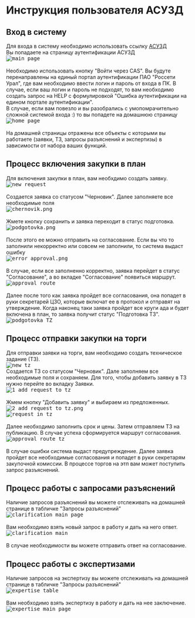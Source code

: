 # Инструкция пользователя АСУЗД

## Вход в систему
Для входа в систему необходимо использовать ссылку [АСУЗД](https://suzd.mrsk-ural.ru/suzd/)<br>
Вы попадаете на страницу аутентификации АСУЗД\
    <kbd> 
      <img src="main page.png" alt="main page"
      title="main page" style="display: block; margin-left: auto; margin-right: auto;"/> 
   </kbd>\
Необходимо использовать кнопку "Войти через CAS". Вы будуте перенаправлены на единый портал аутентификации ПАО "Россети Урал", где вам необходимо ввести логин и пароль от входа в ПК. В случае, если ваш логин и пароль не подходят, то вам необходимо создать запрос на HELP с формулировкой "Ошибка аутентификации на едином портале аутентификации".\
В случае, если вам повезло и вы разобрались с умопомрачительно сложной системой входа :) то вы попадете на домашнюю страницу\
    <kbd> 
      <img src="home page.png" alt="home page"
      title="home page" style="display: block; margin-left: auto; margin-right: auto;"/> 
   </kbd><br>
На домашней страницы отражены все объекты с которыми вы работаете (заявки, ТЗ, запросы разъяснений и экспертизы) в зависимости от набора ваших функций.

## Процесс включения закупки в план
Для включения закупки в план, вам необхдимо создать заявку.<br>
    <kbd> 
      <img src="new request.png" alt="new request"
      title="new request" style="display: block; margin-left: auto; margin-right: auto;"/> 
   </kbd><br>
Создается заявка со статусом "Черновик". Далее заполняете все необходимые поля<br>
    <kbd> 
      <img src="chernovik.png" alt="chernovik.png"
      title="chernovik.png" style="display: block; margin-left: auto; margin-right: auto;"/> 
   </kbd><br>
Жмете кнопку сохранить и заявка переходит в статус подготовка.<br>
    <kbd> 
      <img src="podgotovka.png" alt="podgotovka.png"
      title="podgotovka.png" style="display: block; margin-left: auto; margin-right: auto;"/> 
   </kbd><br> 
   После этого ее можно отправить на согласование. Если вы что то заполнили некорректно или совсем не заполнили, то система выдаст ошибку<br>
    <kbd> 
      <img src="error approval.png" alt="error approval.png"
      title="error approval.png" style="display: block; margin-left: auto; margin-right: auto;"/> 
   </kbd><br>
   В случае, если все заполненно корректно, заявка перейдет в статус "Согласование", а во вкладке "Согласование" появиться маршрут.<br>
    <kbd> 
      <img src="approval route.png" alt="approval route"
      title="approval route" style="display: block; margin-left: auto; margin-right: auto;"/> 
   </kbd><br>
   Далее после того как заявка пройдет все согласования, она попадет в руки секретарей ЦЗО, которые включат ее в протокол и отправят на утверждение. Когда наконец таки заявка пройдет все круги ада и будет включена в план, то заявка получит статус "Подготовка ТЗ".<br>
    <kbd> 
      <img src="podgotovka TZ.png" alt="podgotovka TZ"
      title="podgotovka TZ"/> 
   </kbd><br>

   ## Процесс отправки закупки на торги
   Для отправки заявки на торги, вам необходимо создать техническое задание (ТЗ).<br>
    <kbd> 
      <img src="new tz.png" alt="new tz"
      title="new tz"/> 
   </kbd><br>
   Создается ТЗ со статусом "Черновик". Дале заполняем все необходимые поля и сохраняем. Для того, чтобы добавить заявку в ТЗ нужно перейте во вкладку Заявки.<br>
    <kbd> 
      <img src="1 add request to tz.png" alt="1 add request to tz"
      title="1 add request to tz" style="display: block; margin-left: auto; margin-right: auto;"/> 
   </kbd><br>
   Жмем кнопку "Добавить заявку" и выбираем из предложенных.<br>
    <kbd> 
      <img src="2 add request to tz.png" alt="2 add request to tz.png"
      title="2 add request to tz.png" style="display: block; margin-left: auto; margin-right: auto;"/> 
   </kbd>
   <kbd> 
      <img src="request in tz.png" alt="request in tz"
      title="request in tz" style="display: block; margin-left: auto; margin-right: auto;"/> 
   </kbd><br>
   Далее необходимо заполнить срок и цены. Затем отправляем ТЗ на публикацию. В случае успеха сформируется маршрут согласования.<br>
    <kbd> 
      <img src="approval route tz.png" alt="approval route tz"
      title="approval route tz" style="display: block; margin-left: auto; margin-right: auto;"/> 
   </kbd><br>
   В случае ошибки система выдаст предупреждение. Далее заявка пройдет все необходимые согласования и попадет в руки секретарям закупочной комиссии.
   В процессе торгов на этп вам может поступить запрос разъяснений.

## Процесс работы с запросами разъяснений
Наличие запросов разъяснений вы можете отслеживать на домашней странице в табличке "Запросы разъяснений"<br>
    <kbd> 
      <img src="clarification main page.png" alt="clarification main page"
      title="clarification main page" style="display: block;"/> 
   </kbd><br>
Вам необходимо взять новый запрос в работу и дать на него ответ.<br>
    <kbd> 
      <img src="clarification main.png" alt="clarification main"
      title="clarification main" style="display: block; "/> 
   </kbd><br>
В случае необходимости вы можете отправить ответ на согласование.

## Процесс работы с экспертизами
Наличие запросов на экспертизу вы можете отслеживать на домашней странице в табличке "Запросы разъяснений"<br>
    <kbd> 
      <img src="expertise table.png" alt="expertise table"
      title="expertise table" style="display: block; "/> 
   </kbd><br>
Вам необходимо взять экспертизу в работу и дать на нее заключение.<br>
    <kbd> 
      <img src="expertise main page.png" alt="expertise main page"
      title="expertise main page" style="display: block; "/> 
   </kbd><br>
